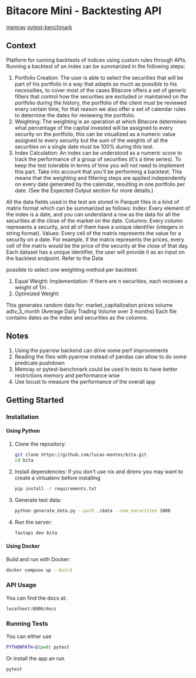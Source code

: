# Bitacore Mini - Backtesting API

[memray](https://github.com/bloomberg/memray)
[pytest-benchmark](https://pytest-benchmark.readthedocs.io/en/latest/usage.html)

## Context
Platform for running backtests of indices using custom rules through APIs.
Running a backtest of an index can be summarized in the following steps:
1. Portfolio Creation: The user is able to select the securities that will be part of his portfolio in a way that
adapts as much as possible to his necessities, to cover most of the cases Bitacore offers a set of generic filters that
control how the securities are excluded or maintained on the portfolio during the history, the portfolio of the client
must be reviewed every certain time, for that reason we also offer a set of calendar rules to determine the dates for
reviewing the portfolio.
2. Weighting: The weighting is an operation at which Bitacore determines what percentage of the capital invested will
be assigned to every security on the portfolio, this can be visualized as a numeric value assigned to every security
but the sum of the weights of all the securities on a single date must be 100% during this test.
3. Index Calculation: An index can be understood as a numeric score to track the performance of a group of
securities (it's a time series). To keep the test tolerable in terms of time you will not need to implement this part.
Take into account that you'll be performing a backtest. This means that the weighting and filtering steps are applied
independently on every date generated by the calendar, resulting in one portfolio per date. (See the Expected Output
section for more details.)

All the data fields used in the test are stored in Parquet files in a kind of matrix format which can be summarized as
follows:
Index: Every element of the index is a date, and you can understand a row as the data for all the securities at the
close of the market on the date.
Columns: Every column represents a security, and all of them have a unique identifier (integers in string format).
Values: Every cell of the matrix represents the value for a security on a date. For example, if the matrix represents
the prices, every cell of the matrix would be the price of the security at the close of that day.
Each dataset has a unique identifier, the user will provide it as an input on the backtest endpoint. Refer to the Data

possible to select one weighting method per backtest:
1. Equal Weight:
Implementation: If there are n  securities, each receives a weight of 1/n .
2. Optimized Weight:


This generates random data for:
market_capitalization
prices
volume
adtv_3_month  (Average Daily Trading Volume over 3 months)
Each file contains dates as the index and securities as the columns.

## Notes
1. Using the pyarrow backend can drive some perf improvements
2. Reading the files with pyarrow instead of pandas can allow to do some predicate pushdown
3. Memray or pytest-benchmark could be used in tests to have better restrictions memory and performance wise
4. Use locust to measure the performance of the overall app

## Getting Started

### Installation

#### Using Python

1. Clone the repository:
   ```bash
   git clone https://github.com/lucas-montes/bita.git
   cd bita
   ```

2. Install dependencies:
  If you don't use nix and direnv you may want to create a virtualenv before installing
   ```bash
   pip install -r requirements.txt
   ```

3. Generate test data:
   ```bash
   python generate_data.py --path ./data --num_securities 1000
   ```

4. Run the server:
   ```bash
   fastapi dev bita
   ```

#### Using Docker

Build and run with Docker:
```bash
docker compose up --build
```

### API Usage
You can find the docs at:
```
localhost:8000/docs
```

### Running Tests

You can either use
```bash
PYTHONPATH=$(pwd) pytest
```

Or install the app an run
```bash
pytest
```
